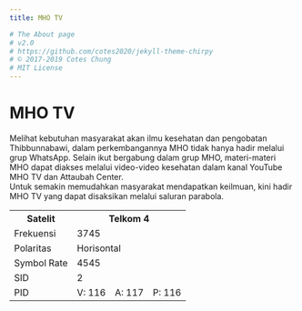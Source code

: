 ```yaml
---
title: MHO TV

# The About page
# v2.0
# https://github.com/cotes2020/jekyll-theme-chirpy
# © 2017-2019 Cotes Chung
# MIT License
---
```


<h1>MHO TV</h1>

<div>Melihat kebutuhan masyarakat akan ilmu kesehatan dan pengobatan Thibbunnabawi, dalam perkembangannya MHO tidak hanya hadir melalui grup WhatsApp. Selain ikut bergabung dalam grup MHO, materi-materi MHO dapat diakses melalui video-video kesehatan dalam kanal YouTube MHO TV dan Attaubah Center.</div>

<div>Untuk semakin memudahkan masyarakat mendapatkan keilmuan, kini hadir MHO TV yang dapat disaksikan melalui saluran parabola.</div>

<table>
<tbody>
  <tr>
    <th>Satelit</th>
    <th colspan="3">Telkom 4</th>
  </tr>
  <tr>
    <td>Frekuensi</td>
    <td colspan="3">3745</td>
  </tr>
  <tr>
    <td>Polaritas</td>
    <td colspan="3">Horisontal</td>
  </tr>
  <tr>
    <td>Symbol Rate</td>
    <td colspan="3">4545</td>
  </tr>
  <tr>
    <td>SID</td>
    <td colspan="3">2</td>
  </tr>
  <tr>
    <td>PID</td>
    <td>V: 116</td>
    <td>A: 117</td>
    <td>P: 116</td>
  </tr>
</tbody>
</table>